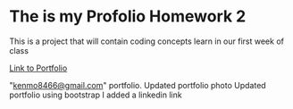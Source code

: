 # The is my Profolio Homework 2
This is a project that will contain coding concepts learn in our first week of class

[Link to Portfolio](https://kbentley7.github.io/myupdatedportfoliokb1/)

"kenmo8466@gmail.com"
  portfolio.
  Updated portfolio photo
  Updated portfolio using bootstrap
  I added a linkedin link